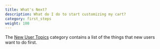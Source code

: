 ```yaml
---
title: What's Next? 
description: What do I do to start customizing my cart? 
category: first_steps 
weight: 100
---
```


The [New User Topics](/user/new_user_topics/) category contains a list of the things that new users want to do first.  
